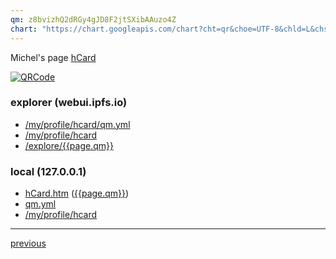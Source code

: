 ```yaml
---
qm: z8bvizhQ2dRGy4gJD8F2jtSXibAAuzo4Z
chart: "https://chart.googleapis.com/chart?cht=qr&choe=UTF-8&chld=L&chs=210&chl="
---
```

Michel's page [hCard](http://127.0.0.1:8080/ipns/{{site.data.hcard.mkey}})

[![QRCode]({{page.chart}}https://ipns.co/{{page.qm}})](http://cloudflare-ipfs.com/ipfs/{{page.qm}}>)



### explorer (webui.ipfs.io)

- [/my/profile/hcard/qm.yml](https://webui.ipfs.io/#/files/my/profile/hcard/qm.yml)
- [/my/profile/hcard](http://webui.ipfs.io/#/files/my/profile/hcard)
- [/explore/{{page.qm}}](http://webui.ipfs.io/#/explore/{{page.qm}})

### local (127.0.0.1)

- [hCard.htm](http://127.0.0.1:5001/webui/#/files/preview/my/profile/hcard/hCard.htm) ([{{page.qm}}](http://gateway.ipfs.io/ipfs/{{page.qm}}/hCard.htm))
- [qm.yml](http://127.0.0.1:5001/webui/#/files/preview/my/profile/hcard/qm.yml)
- [/my/profile/hcard](http://127.0.0.1:5001/webui/#/files/explorer/my/profile/hcard)

---
[previous](http://127.0.0.1:8080/ipfs/{{page.qm}}/QRcode.html)
